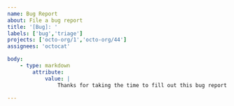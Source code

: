 ```yaml
---
name: Bug Report
about: File a bug report
title: '[Bug]: '
labels: ['bug','triage']
projects: ['octo-org/1','octo-org/44']
assignees: 'octocat'

body: 
    - type: markdown
        attribute: 
            value: | 
                Thanks for taking the time to fill out this bug report

---
```



